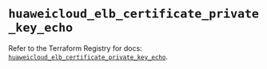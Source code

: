 # `huaweicloud_elb_certificate_private_key_echo`

Refer to the Terraform Registry for docs: [`huaweicloud_elb_certificate_private_key_echo`](https://registry.terraform.io/providers/huaweicloud/huaweicloud/1.71.1/docs/resources/elb_certificate_private_key_echo).
